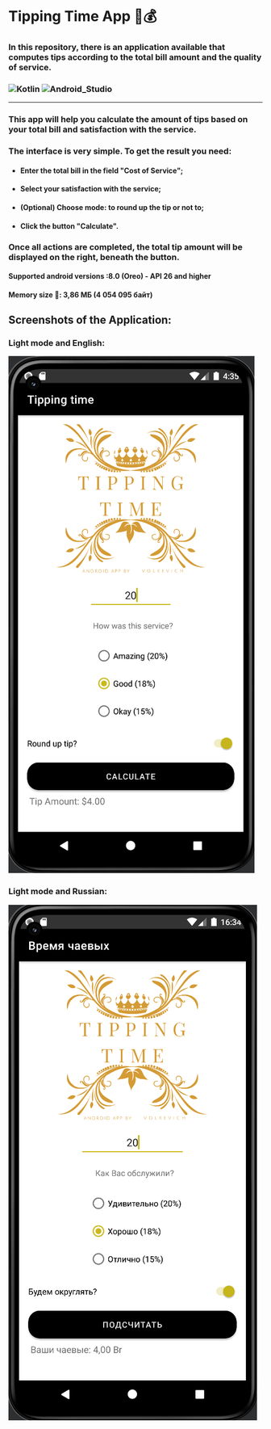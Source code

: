 # **Tipping Time App** :iphone::moneybag:
### In this repository, there is an application available that computes tips according to the total bill amount and the quality of service.
### ![Kotlin](https://img.shields.io/badge/Kotlin-blueviolet?style=for-the-badge&logo=Kotlin&logoColor=blue) ![Android_Studio](https://img.shields.io/badge/Android_Studio-black?style=for-the-badge&logo=AndroidStudio&logoColor=green) 
___
### This app will help you calculate the amount of tips based on your total bill and satisfaction with the service.
### The interface is very simple. To get the result you need:
 - #### Enter the total bill in the field "Cost of Service";
 - #### Select your satisfaction with the service;
 - #### (Optional) Choose mode: to round up the tip or not to;
 - #### Click the button "Calculate".
### Once all actions are completed, the total tip amount will be displayed on the right, beneath the button.

#### Supported android versions :8.0 (Oreo) - API 26 and higher
#### Memory size :minidisc:: 3,86 МБ (4 054 095 байт)

## Screenshots of the Application:

### Light mode and English:

<img src="EN.png"/>

### Light mode and Russian:
<img src="RU.png"/>

